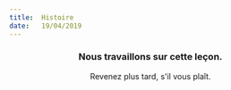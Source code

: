 ```yaml
---
title:  Histoire
date:   19/04/2019
---
```


### <center>Nous travaillons sur cette leçon.</center>
<center>Revenez plus tard, s'il vous plaît.</center>
